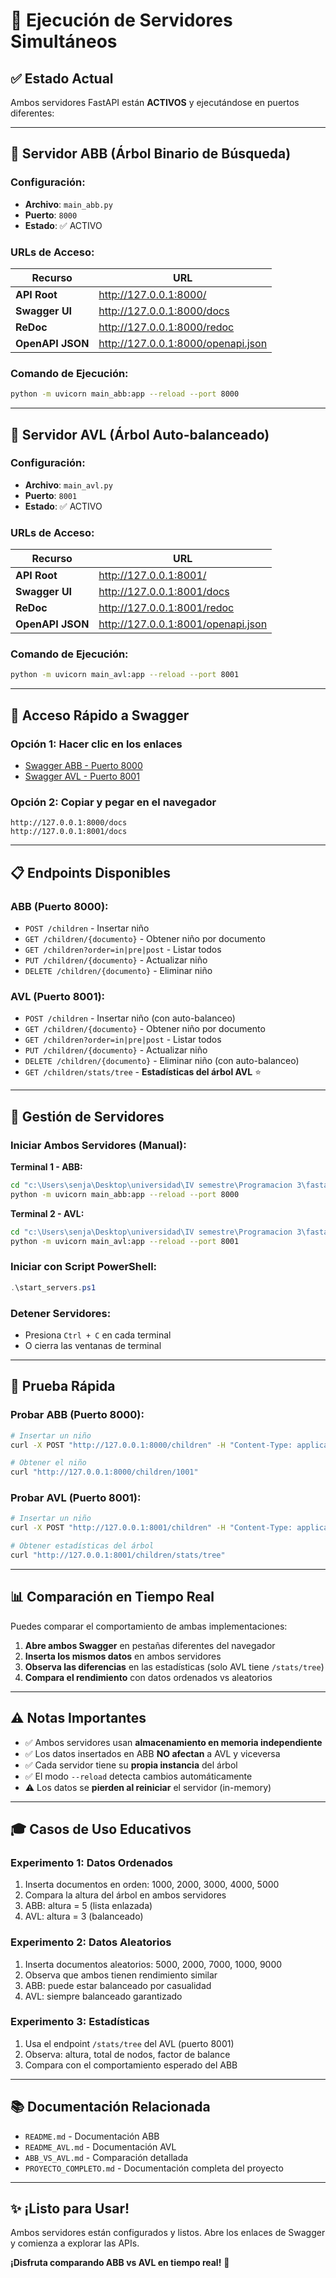 # 🚀 Ejecución de Servidores Simultáneos

## ✅ Estado Actual

Ambos servidores FastAPI están **ACTIVOS** y ejecutándose en puertos diferentes:

---

## 🌳 Servidor ABB (Árbol Binario de Búsqueda)

### Configuración:
- **Archivo**: `main_abb.py`
- **Puerto**: `8000`
- **Estado**: ✅ ACTIVO

### URLs de Acceso:
| Recurso | URL |
|---------|-----|
| **API Root** | http://127.0.0.1:8000/ |
| **Swagger UI** | http://127.0.0.1:8000/docs |
| **ReDoc** | http://127.0.0.1:8000/redoc |
| **OpenAPI JSON** | http://127.0.0.1:8000/openapi.json |

### Comando de Ejecución:
```bash
python -m uvicorn main_abb:app --reload --port 8000
```

---

## 🔄 Servidor AVL (Árbol Auto-balanceado)

### Configuración:
- **Archivo**: `main_avl.py`
- **Puerto**: `8001`
- **Estado**: ✅ ACTIVO

### URLs de Acceso:
| Recurso | URL |
|---------|-----|
| **API Root** | http://127.0.0.1:8001/ |
| **Swagger UI** | http://127.0.0.1:8001/docs |
| **ReDoc** | http://127.0.0.1:8001/redoc |
| **OpenAPI JSON** | http://127.0.0.1:8001/openapi.json |

### Comando de Ejecución:
```bash
python -m uvicorn main_avl:app --reload --port 8001
```

---

## 🎯 Acceso Rápido a Swagger

### Opción 1: Hacer clic en los enlaces
- [Swagger ABB - Puerto 8000](http://127.0.0.1:8000/docs)
- [Swagger AVL - Puerto 8001](http://127.0.0.1:8001/docs)

### Opción 2: Copiar y pegar en el navegador
```
http://127.0.0.1:8000/docs
http://127.0.0.1:8001/docs
```

---

## 📋 Endpoints Disponibles

### ABB (Puerto 8000):
- `POST /children` - Insertar niño
- `GET /children/{documento}` - Obtener niño por documento
- `GET /children?order=in|pre|post` - Listar todos
- `PUT /children/{documento}` - Actualizar niño
- `DELETE /children/{documento}` - Eliminar niño

### AVL (Puerto 8001):
- `POST /children` - Insertar niño (con auto-balanceo)
- `GET /children/{documento}` - Obtener niño por documento
- `GET /children?order=in|pre|post` - Listar todos
- `PUT /children/{documento}` - Actualizar niño
- `DELETE /children/{documento}` - Eliminar niño (con auto-balanceo)
- `GET /children/stats/tree` - **Estadísticas del árbol AVL** ⭐

---

## 🔧 Gestión de Servidores

### Iniciar Ambos Servidores (Manual):

**Terminal 1 - ABB:**
```bash
cd "c:\Users\senja\Desktop\universidad\IV semestre\Programacion 3\fastapi_scaffold"
python -m uvicorn main_abb:app --reload --port 8000
```

**Terminal 2 - AVL:**
```bash
cd "c:\Users\senja\Desktop\universidad\IV semestre\Programacion 3\fastapi_scaffold"
python -m uvicorn main_avl:app --reload --port 8001
```

### Iniciar con Script PowerShell:
```powershell
.\start_servers.ps1
```

### Detener Servidores:
- Presiona `Ctrl + C` en cada terminal
- O cierra las ventanas de terminal

---

## 🧪 Prueba Rápida

### Probar ABB (Puerto 8000):
```bash
# Insertar un niño
curl -X POST "http://127.0.0.1:8000/children" -H "Content-Type: application/json" -d "{\"documento\":1001,\"nombre\":\"Juan Pérez\",\"edad\":10}"

# Obtener el niño
curl "http://127.0.0.1:8000/children/1001"
```

### Probar AVL (Puerto 8001):
```bash
# Insertar un niño
curl -X POST "http://127.0.0.1:8001/children" -H "Content-Type: application/json" -d "{\"documento\":2001,\"nombre\":\"María García\",\"edad\":12}"

# Obtener estadísticas del árbol
curl "http://127.0.0.1:8001/children/stats/tree"
```

---

## 📊 Comparación en Tiempo Real

Puedes comparar el comportamiento de ambas implementaciones:

1. **Abre ambos Swagger** en pestañas diferentes del navegador
2. **Inserta los mismos datos** en ambos servidores
3. **Observa las diferencias** en las estadísticas (solo AVL tiene `/stats/tree`)
4. **Compara el rendimiento** con datos ordenados vs aleatorios

---

## ⚠️ Notas Importantes

- ✅ Ambos servidores usan **almacenamiento en memoria independiente**
- ✅ Los datos insertados en ABB **NO afectan** a AVL y viceversa
- ✅ Cada servidor tiene su **propia instancia** del árbol
- ✅ El modo `--reload` detecta cambios automáticamente
- ⚠️ Los datos se **pierden al reiniciar** el servidor (in-memory)

---

## 🎓 Casos de Uso Educativos

### Experimento 1: Datos Ordenados
1. Inserta documentos en orden: 1000, 2000, 3000, 4000, 5000
2. Compara la altura del árbol en ambos servidores
3. ABB: altura = 5 (lista enlazada)
4. AVL: altura = 3 (balanceado)

### Experimento 2: Datos Aleatorios
1. Inserta documentos aleatorios: 5000, 2000, 7000, 1000, 9000
2. Observa que ambos tienen rendimiento similar
3. ABB: puede estar balanceado por casualidad
4. AVL: siempre balanceado garantizado

### Experimento 3: Estadísticas
1. Usa el endpoint `/stats/tree` del AVL (puerto 8001)
2. Observa: altura, total de nodos, factor de balance
3. Compara con el comportamiento esperado del ABB

---

## 📚 Documentación Relacionada

- `README.md` - Documentación ABB
- `README_AVL.md` - Documentación AVL
- `ABB_VS_AVL.md` - Comparación detallada
- `PROYECTO_COMPLETO.md` - Documentación completa del proyecto

---

## ✨ ¡Listo para Usar!

Ambos servidores están configurados y listos. Abre los enlaces de Swagger y comienza a explorar las APIs.

**¡Disfruta comparando ABB vs AVL en tiempo real!** 🚀
